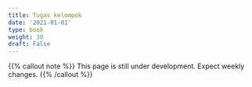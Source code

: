 ```yaml
---
title: Tugas kelompok
date: '2021-01-01'
type: book
weight: 30
draft: False
---
```


{{% callout note %}} This page is still under development. Expect weekly changes. {{% /callout %}}